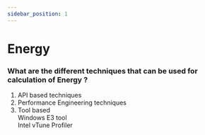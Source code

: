 ```yaml
---
sidebar_position: 1
---
```


# Energy

### What are the different techniques that can be used for calculation of Energy ?

1) API based techniques  
2) Performance Engineering techniques  
3) Tool based  
    Windows E3 tool  
    Intel vTune Profiler